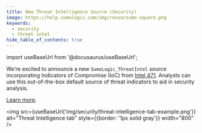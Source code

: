 ```yaml
---
title: New Threat Intelligence Source (Security)
image: https://help.sumologic.com/img/reuse/sumo-square.png
keywords:
  - security
  - threat intel
hide_table_of_contents: true
---
```


import useBaseUrl from '@docusaurus/useBaseUrl';

We’re excited to announce a new `SumoLogic_ThreatIntel` source incorporating Indicators of Compromise (IoC) from [Intel 471](https://intel471.com/). Analysts can use this out-of-the-box default source of threat indicators to aid in security analysis.

[Learn more](/docs/security/threat-intelligence/about-threat-intelligence/#sumo-logic-threat-intelligence-sources).

<img src={useBaseUrl('img/security/threat-intelligence-tab-example.png')} alt="Threat Intelligence tab" style={{border: '1px solid gray'}} width="800" />
